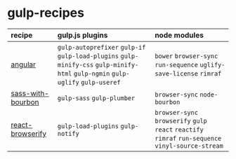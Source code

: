 # gulp-recipes

|recipe|gulp.js plugins|node modules|
|:--|:--|:--|
| [angular](recipes/angular/) |  `gulp-autoprefixer` `gulp-if` `gulp-load-plugins` `gulp-minify-css` `gulp-minify-html` `gulp-ngmin` `gulp-uglify` `gulp-useref`   | `bower` `browser-sync` `run-sequence` `uglify-save-license` `rimraf`|
| [sass-with-bourbon](recipes/sass-with-bourbon/) | `gulp-sass` `gulp-plumber` | `browser-sync` `node-bourbon` |
| [react-browserify](recipes/react-browserify/) | `gulp-load-plugins` `gulp-notify` | `browser-sync` `browserify` `gulp` `react` `reactify` `rimraf` `run-sequence` `vinyl-source-stream` |

